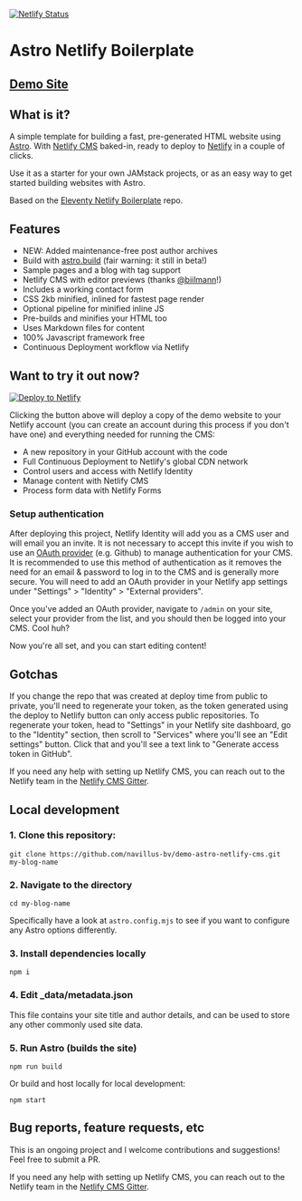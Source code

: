 [![Netlify Status](https://api.netlify.com/api/v1/badges/01c7b4cb-936b-4e54-835c-bfc00401f4e0/deploy-status)](https://app.netlify.com/sites/demo-astro-netlify-cms/deploys)

# Astro Netlify Boilerplate

## [Demo Site](https://demo-astro-netlify-cms.netlify.app/)

## What is it?

A simple template for building a fast, pre-generated HTML website using [Astro](https://astro.build/). With [Netlify CMS](https://www.netlifycms.org/) baked-in, ready to deploy to [Netlify](https://www.netlify.com) in a couple of clicks.

Use it as a starter for your own JAMstack projects, or as an easy way to get started building websites with Astro.

Based on the [Eleventy Netlify Boilerplate](https://github.com/danurbanowicz/eleventy-netlify-boilerplate) repo.

## Features

- NEW: Added maintenance-free post author archives
- Build with [astro.build](https://astro.build) (fair warning: it still in beta!)
- Sample pages and a blog with tag support
- Netlify CMS with editor previews (thanks [@biilmann](https://github.com/biilmann)!)
- Includes a working contact form
- CSS 2kb minified, inlined for fastest page render
- Optional pipeline for minified inline JS
- Pre-builds and minifies your HTML too
- Uses Markdown files for content
- 100% Javascript framework free
- Continuous Deployment workflow via Netlify

## Want to try it out now?

[![Deploy to Netlify](https://www.netlify.com/img/deploy/button.svg)](https://app.netlify.com/start/deploy?repository=https://github.com/navillus-bv/demo-astro-netlify-cms&stack=cms)

Clicking the button above will deploy a copy of the demo website to your Netlify
account (you can create an account during this process if you don't have one)
and everything needed for running the CMS:

- A new repository in your GitHub account with the code
- Full Continuous Deployment to Netlify's global CDN network
- Control users and access with Netlify Identity
- Manage content with Netlify CMS
- Process form data with Netlify Forms

### Setup authentication

After deploying this project, Netlify Identity will add you as a CMS user and
will email you an invite. It is not necessary to accept this invite if you wish
to use an
[OAuth provider](https://www.netlify.com/docs/identity/#external-provider-login)
(e.g. Github) to manage authentication for your CMS.
It is recommended to use this method of authentication as it removes the need
for an email & password to log in to the CMS and is generally more secure. You
will need to add an OAuth provider in your Netlify app settings under
"Settings" > "Identity" > "External providers".

Once you've added an OAuth provider, navigate to `/admin` on your site, select your provider from the
list, and you should then be logged into your CMS. Cool huh?

Now you're all set, and you can start editing content!

## Gotchas

If you change the repo that was created at deploy time from public to private, you'll need to regenerate your token,
as the token generated using the deploy to Netlify button can only access public repositories. To
regenerate your token, head to "Settings" in your Netlify site dashboard, go to the "Identity"
section, then scroll to "Services" where you'll see an "Edit settings" button. Click that and you'll
see a text link to "Generate access token in GitHub".

If you need any help with setting up Netlify CMS, you can reach out to the Netlify team in the [Netlify CMS Gitter](https://gitter.im/netlify/netlifycms).

## Local development

### 1. Clone this repository:

```
git clone https://github.com/navillus-bv/demo-astro-netlify-cms.git my-blog-name
```

### 2. Navigate to the directory

```
cd my-blog-name
```

Specifically have a look at `astro.config.mjs` to see if you want to configure any Astro options differently.

### 3. Install dependencies locally

```
npm i
```

### 4. Edit \_data/metadata.json

This file contains your site title and author details, and can be used to store any other commonly used site data.

### 5. Run Astro (builds the site)

```
npm run build
```

Or build and host locally for local development:

```
npm start
```

## Bug reports, feature requests, etc

This is an ongoing project and I welcome contributions and suggestions! Feel free to submit a PR.

If you need any help with setting up Netlify CMS, you can reach out to the Netlify team in the [Netlify CMS Gitter](https://gitter.im/netlify/netlifycms).
